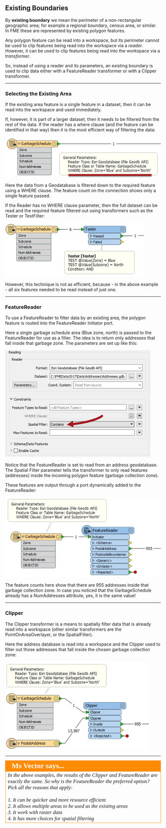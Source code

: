 ## Existing Boundaries ##

By **existing boundary** we mean the perimeter of a non-rectangular geographic area; for example a regional boundary, census area, or similar. In FME these are represented by existing polygon features. 

Any polygon feature can be read into a workspace, but its perimeter cannot be used to clip features being read into the workspace via a *reader*. However, it can be used to clip features being read into the workspace via a *transformer*.

So, instead of using a reader and its parameters, an existing boundary is used to clip data either with a FeatureReader transformer or with a Clipper transformer. 

---

### Selecting the Existing Area ###

If the existing area feature is a single feature in a dataset, then it can be read into the workspace and used immediately.

If, however, it is part of a larger dataset, then it needs to be filtered from the rest of the data. If the reader has a where clause (and the feature can be identified in that way) then it is the most efficient way of filtering the data:

![](./Images/Img3.004.ReaderWhereClause.png)

Here the data from a Geodatabase is filtered down to the required feature using a WHERE clause. The feature count on the connection shows only a single feature passed.

If the Reader has no WHERE clause parameter, then the full dataset can be read and the required feature filtered out using transformers such as the Tester or TestFilter:

![](./Images/Img3.005.TesterNotWhereClause.png)

However, this technique is not as efficient, because - in the above example - all six features needed to be read instead of just one.

---

### FeatureReader ###

To use a FeatureReader to filter data by an existing area, the polygon feature is routed into the FeatureReader Initiator port.

Here a single garbage schedule area (Blue zone, north) is passed to the FeatureReader for use as a filter. The idea is to return only addresses that fall inside that garbage zone. The parameters are set up like this:

![](./Images/Img3.006.FeatureReaderParameters.png)

Notice that the FeatureReader is set to read from an address geodatabase. The Spatial Filter parameter tells the transformer to only read features (addresses) inside the incoming polygon feature (garbage collection zone). 

These features are output through a port dynamically added to the FeatureReader:

![](./Images/Img3.007.FeatureReaderOutput.png)

The feature counts here show that there are 955 addresses inside that garbage collection zone. In case you noticed that the GarbageSchedule already has a NumAddresses attribute, yes, it is the same value! 

---

### Clipper ###

The Clipper transformer is a means to spatially filter data that is already read into a workspace (other similar transformers are the PointOnAreaOverlayer, or the SpatialFilter).

Here the address database is read into a workspace and the Clipper used to filter out those addresses that fall inside the chosen garbage collection zone:

![](./Images/Img3.008.ClipperClippingAddresses.png)

---

<!--Person X Says Section-->

<table style="border-spacing: 0px">
<tr>
<td style="vertical-align:middle;background-color:darkorange;border: 2px solid darkorange">
<i class="fa fa-quote-left fa-lg fa-pull-left fa-fw" style="color:white;padding-right: 12px;vertical-align:text-top"></i>
<span style="color:white;font-size:x-large;font-weight: bold;font-family:serif">Ms Vector says...</span>
</td>
</tr>

<tr>
<td style="border: 1px solid darkorange">
<span style="font-family:serif; font-style:italic; font-size:larger">
In the above examples, the results of the Clipper and FeatureReader are exactly the same. So why is the FeatureReader the preferred option? Pick all the reasons that apply:
<br><br>1. It can be quicker and more resource efficient 
<br>2. It allows multiple areas to be used as the existing areas
<br>3. It work with raster data 
<br>4. It has more choices for spatial filtering
</span>
</td>
</tr>
</table>
